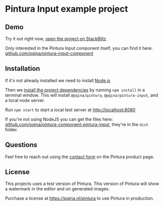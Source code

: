 # Pintura Input example project

## Demo

Try it out right now, [open the project on StackBlitz](https://stackblitz.com/github/pqina/pintura-example-pintura-input?file=index.html)

Only interested in the Pintura Input component itself, you can find it here: [github.com/pqina/pintura-input-component](https://github.com/pqina/pintura-input-component)

## Installation

If it's not already installed we need to install [Node.js](https://nodejs.org)

Then we [install the project dependencies](https://nodejs.dev/en/learn/an-introduction-to-the-npm-package-manager/#introduction-to-npm) by running `npm install` in a terminal window. This will install `@pqina/pintura`, `@pqina/pintura-input`, and a local node server.

Run `npm start` to start a local test server at [http://localhost:8080](http://localhost:8080)

If you're not using NodeJS you can get the files here: [github.com/pqina/pintura-component-pintura-input](https://github.com/pqina/pintura-component-pintura-input), they're in the `dist` folder.

## Questions

Feel free to reach out using the [contact form](https://pqina.nl/pintura/contact/) on the Pintura product page.

## License

This projects uses a test version of Pintura. This version of Pintura will show a watermark in the editor and on generated images.

Purchase a license at https://pqina.nl/pintura to use Pintura in production.
